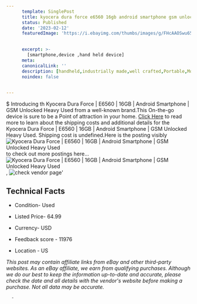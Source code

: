 ```yaml
---
      template: SinglePost
      title: kyocera dura force e6560 16gb android smartphone gsm unlocked heavy used
      status: Published
      date: '2023-02-12'
      featuredImage: 'https://i.ebayimg.com/thumbs/images/g/FHcAAOSwu65huf6C/s-l225.jpg'
       

      excerpt: >-
        [smartphone,device ,hand held device]
      meta:
      canonicalLink: ''
      description: [handheld,industrially made,well crafted,Portable,Mobile,Compact,Convenient,Lightweight,Maneuverable,Man-portable,Miniature,Carriable,Hand-held,Light,Holdable,Transportable,Mobile device,Pocket-sized,On-the-go,Wireless,Cordless,Compact size,Convenient size, smartphone,device ,hand held device]
      noindex: false
      

---
```

$
      Introducing th Kyocera Dura Force | E6560 | 16GB | Android Smartphone | GSM Unlocked Heavy Used from a well-known brand.This On-the-go device  is sure to be a Point of attraction  in your home. [Click Here](https://www.ebay.com/itm/185295659773?hash=item2b247b62fd%3Ag%3AFHcAAOSwu65huf6C&amdata=enc%3AAQAHAAAA4Ekpewu35Zyvnbqf0tdLeftKXYC%2Bf0kJt1umbAhm03CW8hht25iXWYkZKTrOQF0Ed0hu5j6URa%2Fg3x2xXWvZEqb83gT4QVLj0IMEU8EsZpXB1ETTMmBnNnTX3keVoXNazOjVNieUV7qeIFRzNzqRUsgIv92tkPhTILjLYJDK0lZ1ip854E6I8C5W92x1h39XRb%2FPJUZVj4bRyY1IPhR97GG994g6mvzmdL00DdUyQ4kRS9YLh42%2B52pEg7sT13Jv9stnBhiHytPyX2M65Y7YqIzjMnnIgCVLmZQLipXOCaQ7&mkevt=1&mkcid=1&mkrid=711-53200-19255-0&campid=%253CePNCampaignId%253E&customid=%253CreferenceId%253E&toolid=10049) to read more to learn about the shipping costs and additional details for the Kyocera Dura Force | E6560 | 16GB | Android Smartphone | GSM Unlocked Heavy Used. Shipping cost is undefined.Here is the posting visibly ![Kyocera Dura Force | E6560 | 16GB | Android Smartphone | GSM Unlocked Heavy Used](https://i.ebayimg.com/thumbs/images/g/FHcAAOSwu65huf6C/s-l225.jpg) to check out more postings here... ![Kyocera Dura Force | E6560 | 16GB | Android Smartphone | GSM Unlocked Heavy Used](https://i.ebayimg.com/images/g/FHcAAOSwu65huf6C/s-l640.jpg), ![check vendor page](https://origin-galleryplus.ebayimg.com/ws/web/185295659773_2_0_1/225x225.jpg,https://origin-galleryplus.ebayimg.com/ws/web/185295659773_3_0_1/225x225.jpg,https://origin-galleryplus.ebayimg.com/ws/web/185295659773_4_0_1/225x225.jpg,https://origin-galleryplus.ebayimg.com/ws/web/185295659773_5_0_1/225x225.jpg,https://origin-galleryplus.ebayimg.com/ws/web/185295659773_6_0_1/225x225.jpg,https://origin-galleryplus.ebayimg.com/ws/web/185295659773_7_0_1/225x225.jpg,https://origin-galleryplus.ebayimg.com/ws/web/185295659773_8_0_1/225x225.jpg)'

      

 ## Technical Facts 



     
      

 - Condition- Used 


      

 - Listed Price- 64.99 


      

 - Currency- USD 


      

 - Feedback score - 11976 


      

 - Location - US 


      
      

 *_This post may contain affiliate links from eBay and other third-party websites. As an eBay affiliate, we earn from qualifying purchases. Although we do our best to keep the information up-to-date and accurate, please check the date and all details with the vendor's website before making a purchase. Not all data may be accurate._*




      -
